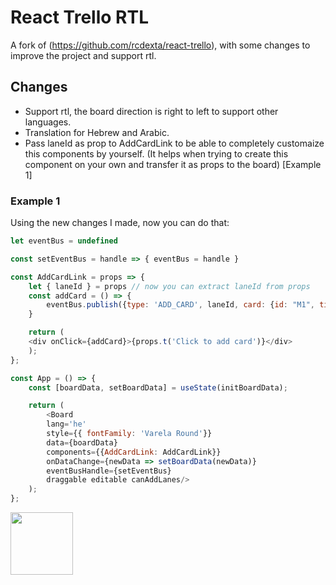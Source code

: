 # React Trello RTL

A fork of (https://github.com/rcdexta/react-trello), with some changes to improve the project and support rtl.

## Changes

<ul>
  <li>Support rtl, the board direction is right to left to support other languages.</li>
  <li>Translation for Hebrew and Arabic.</li>
  <li>Pass laneId as prop to AddCardLink to be able to completely customaize this components by yourself. (It helps when trying to create this component on your own and transfer it as props to the board) [Example 1]
</ul>

### Example 1

Using the new changes I made, now you can do that:

```javascript
let eventBus = undefined

const setEventBus = handle => { eventBus = handle }

const AddCardLink = props => {
    let { laneId } = props // now you can extract laneId from props
    const addCard = () => {
        eventBus.publish({type: 'ADD_CARD', laneId, card: {id: "M1", title: "Buy Milk", label: "15 mins", description: "Also set reminder"}})
    }

    return (
    <div onClick={addCard}>{props.t('Click to add card')}</div>
    );
};

const App = () => {
    const [boardData, setBoardData] = useState(initBoardData);

    return (
        <Board 
        lang='he' 
        style={{ fontFamily: 'Varela Round'}} 
        data={boardData} 
        components={{AddCardLink: AddCardLink}}
        onDataChange={newData => setBoardData(newData)} 
        eventBusHandle={setEventBus}
        draggable editable canAddLanes/>
    );
};
```

<a href="https://www.meep.co.il"><img src="https://www.meep.co.il/wp-content/uploads/2020/03/MEEP_LOGO.png" width="100px;" alt=""/></a>
